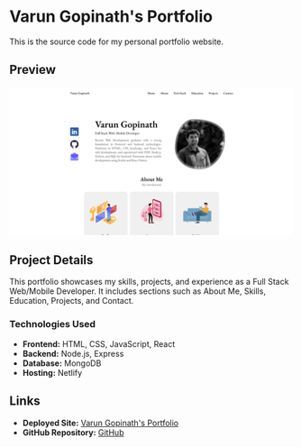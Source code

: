 # Varun Gopinath's Portfolio

This is the source code for my personal portfolio website.

## Preview
![Preview Image](src/assets/preview.png)

## Project Details

This portfolio showcases my skills, projects, and experience as a Full Stack Web/Mobile Developer. It includes sections such as About Me, Skills, Education, Projects, and Contact.

### Technologies Used

- **Frontend:** HTML, CSS, JavaScript, React
- **Backend:** Node.js, Express
- **Database:** MongoDB
- **Hosting:** Netlify

## Links

- **Deployed Site:** [Varun Gopinath's Portfolio](https://varungnath.netlify.app/)
- **GitHub Repository:** [GitHub](https://github.com/varungnath/portfolio)
